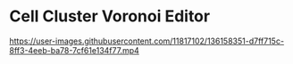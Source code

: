 # Cell Cluster Voronoi Editor

https://user-images.githubusercontent.com/11817102/136158351-d7ff715c-8ff3-4eeb-ba78-7cf61e134f77.mp4
